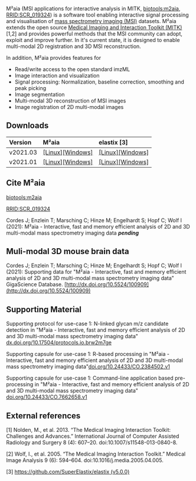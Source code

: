 M²aia (MSI applications for interactive analysis in MITK, [biotools:m2aia](https://bio.tools/m2aia), [RRID:SCR_019324](https://scicrunch.org/resolver/RRID:SCR_019324)) is a software tool enabling interactive signal processing and visualisation of [mass spectrometry imaging (MSI)](https://en.wikipedia.org/wiki/Mass_spectrometry_imaging) datasets. M²aia extends the open source [Medical Imaging and Interaction Toolkit (MITK)](https://www.mitk.org) [1,2] and provides powerful methods that the MSI community can adopt, exploit and improve further. In it's current state, it is designed to enable multi-modal 2D registration and 3D MSI reconstruction.

In addition, M²aia provides features for 

* Read/write access to the open standard imzML
* Image interaction and visualization
* Signal processing: Normalization, baseline correction, smoothing and peak picking
* Image segmentation
* Multi-modal 3D reconstruction of MSI images 
* Image registration of 2D multi-modal images 


Downloads
---------

| Version       | M²aia             |   elastix [3]  |
|:--------------|:------------------|:------------------|
| v2021.03     | [\[Linux\]](https://github.com/jtfcordes/M2aia/releases/download/v2021.03.00/M2aia-2021.03.00-linux-x86_64.tar.gz)[\[Windows\]](https://github.com/jtfcordes/M2aia/releases/download/v2021.03.00/M2aia-2021.03.00-windows-x86_64.exe)|[\[Linux\]](https://github.com/SuperElastix/elastix/releases/download/5.0.1/elastix-5.0.1-linux.tar.bz2)[\[Windows\]](https://github.com/SuperElastix/elastix/releases/download/5.0.1/elastix-5.0.1-win64.zip)|
| v2021.01     | [\[Linux\]](https://github.com/jtfcordes/M2aia/releases/download/v2021.01.01/M2aia-2021.01.01-linux-x86_64.tar.gz)[\[Windows\]](https://github.com/jtfcordes/M2aia/releases/download/v2021.01.01/M2aia-2021.01.01-windows-x86_64.exe)|[\[Linux\]](https://github.com/SuperElastix/elastix/releases/download/5.0.1/elastix-5.0.1-linux.tar.bz2)[\[Windows\]](https://github.com/SuperElastix/elastix/releases/download/5.0.1/elastix-5.0.1-win64.zip)|


Cite M²aia
----------

[biotools:m2aia](https://bio.tools/m2aia) 

[RRID:SCR_019324](https://scicrunch.org/resolver/RRID:SCR_019324)

Cordes J; Enzlein T; Marsching C; Hinze M; Engelhardt S; Hopf C; Wolf
I (2021): M²aia - Interactive, fast and memory efficient analysis of 2D and 3D multi-modal mass spectrometry imaging
data ___pending___


Muli-modal 3D mouse brain data
------------------------------

Cordes J; Enzlein T; Marsching C; Hinze M; Engelhardt S; Hopf C; Wolf I (2021): Supporting data for "M²aia - Interactive, fast and memory efficient analysis of 2D and 3D multi-modal mass spectrometry imaging data" GigaScience Database. [http://dx.doi.org/10.5524/100909](http://dx.doi.org/10.5524/100909)


Supporting Material
-------------------

Supporting protocol for use-case 1: N-linked glycan m/z candidate detection in "M²aia - Interactive, fast and memory efficient analysis of 2D and 3D multi-modal mass spectrometry imaging data" [dx.doi.org/10.17504/protocols.io.brw2m7ge](http://dx.doi.org/10.17504/protocols.io.brw2m7ge)

Supporting capsule for use-case 1: R-based processing in "M²aia - Interactive, fast and memory efficient analysis of 2D and 3D multi-modal mass spectrometry imaging data"[doi.org/10.24433/CO.2384502.v1](https://doi.org/10.24433/CO.2384502.v1)

Supporting capsule for use-case 1: Command-line application based pre-processing in "M²aia - Interactive, fast and memory efficient analysis of 2D and 3D multi-modal mass spectrometry imaging data" [doi.org/10.24433/CO.7662658.v1](https://doi.org/10.24433/CO.7662658.v1)

External references
-------------------

[1] Nolden, M., et al. 2013. “The Medical Imaging Interaction Toolkit: Challenges and Advances.” International Journal of Computer Assisted Radiology and Surgery 8 (4): 607–20. doi:10.1007/s11548-013-0840-8.

[2] Wolf, I., et al. 2005. “The Medical Imaging Interaction Toolkit.” Medical Image Analysis 9 (6): 594–604. doi:10.1016/j.media.2005.04.005.

[3] [https://github.com/SuperElastix/elastix (v5.0.0)](https://github.com/SuperElastix/elastix)
